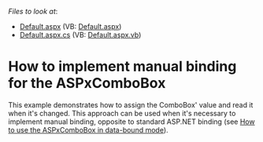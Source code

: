 <!-- default file list -->
*Files to look at*:

* [Default.aspx](./CS/ManualBinding/Default.aspx) (VB: [Default.aspx](./VB/ManualBinding/Default.aspx))
* [Default.aspx.cs](./CS/ManualBinding/Default.aspx.cs) (VB: [Default.aspx.vb](./VB/ManualBinding/Default.aspx.vb))
<!-- default file list end -->
# How to implement manual binding for the ASPxComboBox


<p>This example demonstrates how to assign the ComboBox' value and read it when it's changed. This approach can be used when it's necessary to implement manual binding, opposite to standard ASP.NET binding (see <a href="https://www.devexpress.com/Support/Center/p/E422">How to use the ASPxComboBox in data-bound mode</a>).</p>

<br/>


